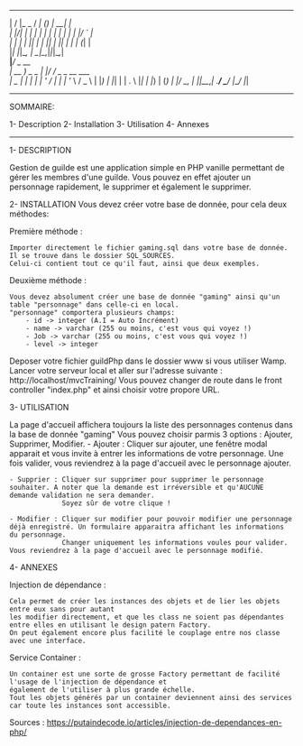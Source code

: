   __  __          ____       _ _     _     
 |  \/  |_   _   / ___|_   _(_) | __| |    
 | |\/| | | | | | |  _| | | | | |/ _` |    
 | |  | | |_| | | |_| | |_| | | | (_| |    
 |_|  |_|\__, |  \____|\__,_|_|_|\__,_|    
       __|___/       _  __                 
      | __ ) _   _  | |/ /   _ _ __   ___  
      |  _ \| | | | | ' / | | | '_ \ / _ \ 
      | |_) | |_| | | . \ |_| | |_) | (_) |
      |____/ \__, | |_|\_\__,_| .__/ \___/ 
             |___/            |_|          


--------------
SOMMAIRE:

1- Description
2- Installation
3- Utilisation
4- Annexes

--------------


1- DESCRIPTION

Gestion de guilde est une application simple en PHP vanille permettant de gérer les membres d'une guilde.
Vous pouvez en effet ajouter un personnage rapidement, le supprimer et également le supprimer.

2- INSTALLATION
Vous devez créer votre base de donnée, pour cela deux méthodes:

Première méthode :

    Importer directement le fichier gaming.sql dans votre base de donnée.
    Il se trouve dans le dossier SQL_SOURCES.
    Celui-ci contient tout ce qu'il faut, ainsi que deux exemples.

Deuxième méthode :

    Vous devez absolument créer une base de donnée "gaming" ainsi qu'un table "personnage" dans celle-ci en local.
    "personnage" comportera plusieurs champs:
        - id -> integer (A.I = Auto Incrément)
        - name -> varchar (255 ou moins, c'est vous qui voyez !)
        - Job -> varchar (255 ou moins, c'est vous qui voyez !)
        - level -> integer

Deposer votre fichier guildPhp dans le dossier www si vous utiliser Wamp.
Lancer votre serveur local et aller sur l'adresse suivante : http://localhost/mvcTraining/
Vous pouvez changer de route dans le front controller "index.php" et ainsi choisir votre propore URL.

3- UTILISATION

La page d'accueil affichera toujours la liste des personnages contenus dans la base de donnée "gaming"
Vous pouvez choisir parmis 3 options : Ajouter, Supprimer, Modifier.
    - Ajouter : Cliquer sur ajouter, une fenêtre modal apparait et vous invite à entrer les informations de votre personnage.
                Une fois valider, vous reviendrez à la page d'accueil avec le personnage ajouter.

    - Supprier : Cliquer sur supprimer pour supprimer le personnage souhaiter. A noter que la demande est irréversible et qu'AUCUNE demande validation ne sera demander.
                 Soyez sûr de votre clique !

    - Modifier : Cliquer sur modifier pour pouvoir modifier une personnage déjà enregistré. Un formulaire apparaitra affichant les informations du personnage.
                 Changer uniquement les informations voules pour valider. Vous reviendrez à la page d'accueil avec le personnage modifié.

4- ANNEXES

Injection de dépendance : 

    Cela permet de créer les instances des objets et de lier les objets entre eux sans pour autant
    les modifier directement, et que les class ne soient pas dépendantes entre elles en utilisant le design patern Factory.
    On peut également encore plus facilité le couplage entre nos classe avec une interface.

Service Container : 

    Un container est une sorte de grosse Factory permettant de facilité l'usage de l'injection de dépendance et
    également de l'utiliser à plus grande échelle. 
    Tout les objets générés par un container deviennent ainsi des services car toute les instances sont accessible.

Sources : https://putaindecode.io/articles/injection-de-dependances-en-php/


                                              




